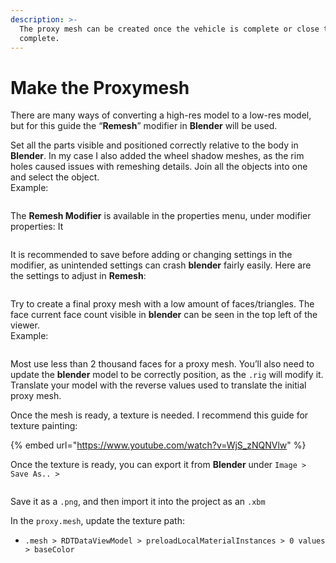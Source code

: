 ```yaml
---
description: >-
  The proxy mesh can be created once the vehicle is complete or close to
  complete.
---
```


# Make the Proxymesh

There are many ways of converting a high-res model to a low-res model, but for this guide the “**Remesh**” modifier in **Blender** will be used.&#x20;

Set all the parts visible and positioned correctly relative to the body in **Blender**. In my case I also added the wheel shadow meshes, as the rim holes caused issues with remeshing details. Join all the objects into one and select the object. \
Example:

<figure><img src="../../../../.gitbook/assets/image162.png" alt=""><figcaption></figcaption></figure>

The **Remesh Modifier** is available in the properties menu, under modifier properties: It

<figure><img src="../../../../.gitbook/assets/image141.png" alt=""><figcaption></figcaption></figure>

It is recommended to save before adding or changing settings in the modifier, as unintended settings can crash **blender** fairly easily. Here are the settings to adjust in **Remesh**:

<figure><img src="../../../../.gitbook/assets/image140.png" alt=""><figcaption></figcaption></figure>

Try to create a final proxy mesh with a low amount of faces/triangles. The face current face count visible in **blender** can be seen in the top left of the viewer. \
Example:&#x20;

<figure><img src="../../../../.gitbook/assets/image45.png" alt=""><figcaption></figcaption></figure>

Most use less than 2 thousand faces for a proxy mesh. You’ll also need to update the **blender** model to be correctly position, as the `.rig` will modify it. Translate your model with the reverse values used to translate the initial proxy mesh.

Once the mesh is ready, a texture is needed. I recommend this guide for texture painting:

{% embed url="https://www.youtube.com/watch?v=WjS_zNQNVlw" %}

Once the texture is ready, you can export it from **Blender** under `Image > Save As.. >`

<figure><img src="../../../../.gitbook/assets/image43.png" alt=""><figcaption></figcaption></figure>

Save it as a `.png`, and then import it into the project as an `.xbm`&#x20;

In the `proxy.mesh`, update the texture path:&#x20;

* `.mesh > RDTDataViewModel > preloadLocalMaterialInstances > 0 values > baseColor`
